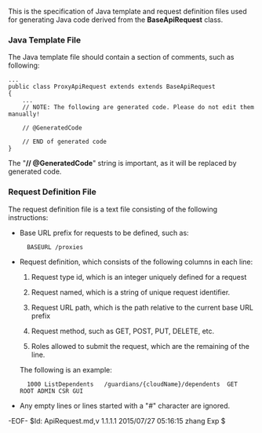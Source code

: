 This is the specification of Java template and request definition files used for generating Java code derived from the **BaseApiRequest** class.

### Java Template File

The Java template file should contain a section of comments, such as following:

    ...
    public class ProxyApiRequest extends extends BaseApiRequest
    {
        ...
        // NOTE: The following are generated code. Please do not edit them manually!

        // @GeneratedCode

        // END of generated code
    }

The "**// @GeneratedCode**" string is important, as it will be replaced by generated code.

### Request Definition File

The request definition file is a text file consisting of the following instructions:

- Base URL prefix for requests to be defined, such as:

        BASEURL /proxies

- Request definition, which consists of the following columns in each line:

  1. Request type id, which is an integer uniquely defined for a request

  2. Request named, which is a string of unique request identifier.

  3. Request URL path, which is the path relative to the current base URL prefix

  4. Request method, such as GET, POST, PUT, DELETE, etc.

  5. Roles allowed to submit the request, which are the remaining of the line.

    The following is an example:

        1000 ListDependents   /guardians/{cloudName}/dependents  GET    ROOT ADMIN CSR GUI

- Any empty lines or lines started with a "#" character are ignored.

-EOF- $Id: ApiRequest.md,v 1.1.1.1 2015/07/27 05:16:15 zhang Exp $
